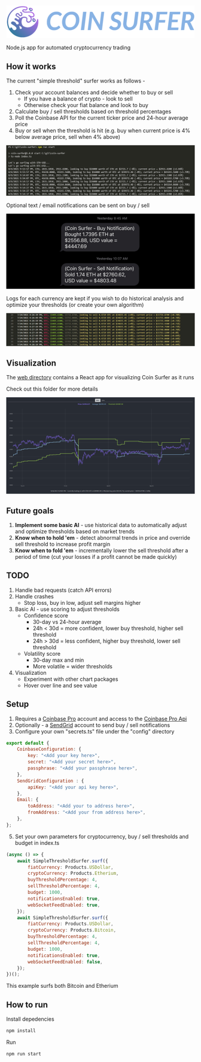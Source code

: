 ![logo](docs/images/logo.png)

Node.js app for automated cryptocurrency trading

## How it works

The current "simple threshold" surfer works as follows -

1. Check your account balances and decide whether to buy or sell
    - If you have a balance of crypto - look to sell
    - Otherwise check your fiat balance and look to buy
2. Calculate buy / sell thresholds based on threshold percentages
3. Poll the Coinbase API for the current ticker price and 24-hour average price
4. Buy or sell when the threshold is hit (e.g. buy when current price is 4% below average price, sell when 4% above)

![log](docs/images/log.png)

Optional text / email notifications can be sent on buy / sell

![notification](docs/images/text-notification.jpg)

Logs for each currency are kept if you wish to do historical analysis and optimize your thresholds (or create your own algorithm)

![historical-log](docs/images/historical-log.jpg)

## Visualization
The [web directory](https://github.com/husarms/coin-surfer/tree/master/web) contains a React app for visualizing Coin Surfer as it runs

Check out this folder for more details

![visualization](docs/images/visualization-2.png)

## Future goals

1. **Implement some basic AI** - use historical data to automatically adjust and optimize thresholds based on market trends
2. **Know when to hold 'em** - detect abnormal trends in price and override sell threshold to increase profit margin
3. **Know when to fold 'em** - incrementally lower the sell threshold after a period of time (cut your losses if a profit cannot be made quickly)

## TODO
1. Handle bad requests (catch API errors)
2. Handle crashes
    - Stop loss, buy in low, adjust sell margins higher
3. Basic AI - use scoring to adjust thresholds
    - Confidence score 
        - 30-day vs 24-hour average
        - 24h < 30d = more confident, lower buy threshold, higher sell threshold
        - 24h > 30d = less confident, higher buy threshold, lower sell threshold
    - Volatility score 
        - 30-day max and min
        - More volatile = wider thresholds
4. Visualization
    - Experiment with other chart packages
    - Hover over line and see value

## Setup
1. Requires a [Coinbase Pro](https://pro.coinbase.com) account and access to the [Coinbase Pro Api](https://docs.pro.coinbase.com/)
2. Optionally - a [SendGrid](https://sendgrid.com) account to send buy / sell notifications
3. Configure your own "secrets.ts" file under the "config" directory
```JavaScript
export default {
    CoinbaseConfiguration: {
        key: "<Add your key here>",
        secret: "<Add your secret here>",
        passphrase: "<Add your passphrase here>",
    },
    SendGridConfiguration : {
        apiKey: "<Add your api key here>",
    },
    Email: {
        toAddress: "<Add your to address here>",
        fromAddress: "<Add your from address here>",
    },
};
```
5. Set your own parameters for cryptocurrency, buy / sell thresholds and budget in index.ts
```JavaScript
(async () => {
    await SimpleThresholdSurfer.surf({
        fiatCurrency: Products.USDollar,
        cryptoCurrency: Products.Etherium,
        buyThresholdPercentage: 4,
        sellThresholdPercentage: 4,
        budget: 1000,
        notificationsEnabled: true,
        webSocketFeedEnabled: true,
    });
    await SimpleThresholdSurfer.surf({
        fiatCurrency: Products.USDollar,
        cryptoCurrency: Products.Bitcoin,
        buyThresholdPercentage: 4,
        sellThresholdPercentage: 4,
        budget: 1000,
        notificationsEnabled: true,
        webSocketFeedEnabled: false,
    });
})();
```
This example surfs both Bitcoin and Etherium

## How to run
Install depedencies
```bash
npm install
```
Run 
```bash
npm run start
```

